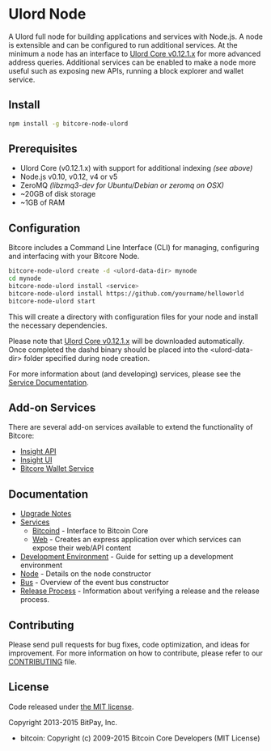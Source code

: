 Ulord Node 
============

A Ulord full node for building applications and services with Node.js. A node is extensible and can be configured to run additional services. At the minimum a node has an interface to [Ulord Core v0.12.1.x](https://github.com/UlordChain/UlordChain/) for more advanced address queries. Additional services can be enabled to make a node more useful such as exposing new APIs, running a block explorer and wallet service.


## Install

```bash
npm install -g bitcore-node-ulord
```

## Prerequisites

- Ulord Core (v0.12.1.x) with support for additional indexing *(see above)*
- Node.js v0.10, v0.12, v4 or v5
- ZeroMQ *(libzmq3-dev for Ubuntu/Debian or zeromq on OSX)*
- ~20GB of disk storage
- ~1GB of RAM

## Configuration

Bitcore includes a Command Line Interface (CLI) for managing, configuring and interfacing with your Bitcore Node.

```bash
bitcore-node-ulord create -d <ulord-data-dir> mynode
cd mynode
bitcore-node-ulord install <service>
bitcore-node-ulord install https://github.com/yourname/helloworld
bitcore-node-ulord start
```

This will create a directory with configuration files for your node and install the necessary dependencies.

Please note that [Ulord Core v0.12.1.x](https://github.com/UlordChain/UlordChain/) will be downloaded automatically. Once completed the dashd binary should be placed into the &lt;ulord-data-dir&gt; folder specified during node creation.

For more information about (and developing) services, please see the [Service Documentation](docs/services.md).

## Add-on Services

There are several add-on services available to extend the functionality of Bitcore:

- [Insight API](https://github.com/UlordChain/insight-api-ulord/tree/master)
- [Insight UI](https://github.com/UlordChain/insight-ui-ulord/tree/master)
- [Bitcore Wallet Service](https://github.com/UlordChain/bitcore-wallet-service/tree/master)

## Documentation

- [Upgrade Notes](docs/upgrade.md)
- [Services](docs/services.md)
  - [Bitcoind](docs/services/bitcoind.md) - Interface to Bitcoin Core
  - [Web](docs/services/web.md) - Creates an express application over which services can expose their web/API content
- [Development Environment](docs/development.md) - Guide for setting up a development environment
- [Node](docs/node.md) - Details on the node constructor
- [Bus](docs/bus.md) - Overview of the event bus constructor
- [Release Process](docs/release.md) - Information about verifying a release and the release process.

## Contributing

Please send pull requests for bug fixes, code optimization, and ideas for improvement. For more information on how to contribute, please refer to our [CONTRIBUTING](https://github.com/bitpay/bitcore/blob/master/CONTRIBUTING.md) file.

## License

Code released under [the MIT license](https://github.com/UlordChain/bitcore-node-ulord/blob/master/LICENSE).

Copyright 2013-2015 BitPay, Inc.

- bitcoin: Copyright (c) 2009-2015 Bitcoin Core Developers (MIT License)
